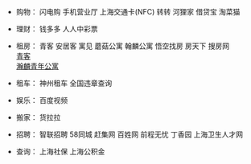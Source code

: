 * 购物：  闪电购  手机营业厅 上海交通卡(NFC)  转转  河狸家  借贷宝  淘菜猫  
* 理财： 钱多多 人人中彩票
* 租房：  青客  安居客  寓见  蘑菇公寓  翰麟公寓   悟空找房  房天下  搜房网    
[青客](http://www.qk365.com/)  
[瀚麟青年公寓](http://shanghai.baixing.com/zhengzu/a450712159.html)

* 租车： 神州租车 全国违章查询
* 娱乐： 百度视频
* 搬家： 货拉拉  
* 招聘： 智联招聘  58同城  赶集网   百姓网   前程无忧  丁香园  上海卫生人才网  
* 查询： 上海社保 上海公积金
